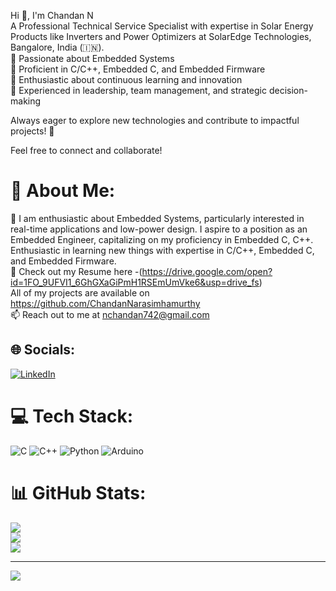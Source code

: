 Hi 👋, I'm Chandan N <br>
A Professional Technical Service Specialist with expertise in Solar Energy Products like Inverters and Power Optimizers at SolarEdge Technologies, Bangalore, India (🇮🇳). <br>
🔹 Passionate about Embedded Systems<br>
🔹 Proficient in C/C++, Embedded C, and Embedded Firmware<br>
🔹 Enthusiastic about continuous learning and innovation<br>
🔹 Experienced in leadership, team management, and strategic decision-making<br>

Always eager to explore new technologies and contribute to impactful projects! 🚀

Feel free to connect and collaborate!


# 💫 About Me: 
🌱 I am enthusiastic about Embedded Systems, particularly interested in real-time applications and low-power design. I aspire to a position as an Embedded Engineer, capitalizing on my proficiency in Embedded C, C++. Enthusiastic in learning new things with expertise in C/C++, Embedded C, and Embedded Firmware.<br>
📑 Check out my Resume here -(https://drive.google.com/open?id=1FO_9UFVI1_6GhGXaGiPmH1RSEmUmVke6&usp=drive_fs)<br>
All of my projects are available on https://github.com/ChandanNarasimhamurthy<br> 📫 Reach out to me at nchandan742@gmail.com

## 🌐 Socials:
[![LinkedIn](https://img.shields.io/badge/LinkedIn-%230077B5.svg?logo=linkedin&logoColor=white)](https://linkedin.com/in/chandan-n-27509b24b) 

# 💻 Tech Stack:
![C](https://img.shields.io/badge/c-%2300599C.svg?style=flat&logo=c&logoColor=white) ![C++](https://img.shields.io/badge/c++-%2300599C.svg?style=flat&logo=c%2B%2B&logoColor=white) ![Python](https://img.shields.io/badge/python-3670A0?style=flat&logo=python&logoColor=ffdd54) ![Arduino](https://img.shields.io/badge/-Arduino-00979D?style=flat&logo=Arduino&logoColor=white)
# 📊 GitHub Stats:
![](https://github-readme-stats.vercel.app/api?username=ChandanNarasimhamurthy&theme=dark&hide_border=false&include_all_commits=false&count_private=false)<br/>
![](https://github-readme-streak-stats.herokuapp.com/?user=ChandanNarasimhamurthy&theme=dark&hide_border=false)<br/>
![](https://github-readme-stats.vercel.app/api/top-langs/?username=ChandanNarasimhamurthy&theme=dark&hide_border=false&include_all_commits=false&count_private=false&layout=compact)

---
[![](https://visitcount.itsvg.in/api?id=ChandanNarasimhamurthy&icon=0&color=0)](https://visitcount.itsvg.in)

<!-- Proudly created with GPRM ( https://gprm.itsvg.in ) -->
